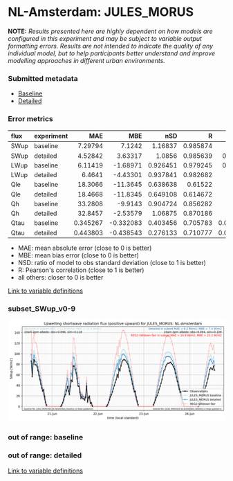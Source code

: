 # NL-Amsterdam: JULES_MORUS

**NOTE:** *Results presented here are highly dependent on how models are configured in this experiment and may be subject to variable output formatting errors. Results are not intended to indicate the quality of any individual model, but to help participants better understand and improve modelling approaches in different urban environments.*

### Submitted metadata

- [Baseline](JULES_MORUS_NL-Amsterdam_baseline_attrs.md)
- [Detailed](JULES_MORUS_NL-Amsterdam_detailed_attrs.md)

### Error metrics

| flux   | experiment   |       MAE |        MBE |      nSD |        R |       5th |     95th |      RMSE |    cRMSE |      AMBE |     1-nSD |       1-R |   nSkewness |   nKurtosis |   Overlap |
|:-------|:-------------|----------:|-----------:|---------:|---------:|----------:|---------:|----------:|---------:|----------:|----------:|----------:|------------:|------------:|----------:|
| SWup   | baseline     |  7.29794  |   7.1242   | 1.16837  | 0.985874 | 1.02962   | 14.3697  |  9.4202   | 0.247701 |  7.1242   | 0.168366  | 0.0141261 |   0.0714547 | 0.0443822   | 0.0978251 |
| SWup   | detailed     |  4.52842  |   3.63317  | 1.0856   | 0.985639 | 0.648997  |  7.41012 |  6.08602  | 0.196231 |  3.63317  | 0.0855974 | 0.0143606 |   0.023853  | 0.000837461 | 0.0810134 |
| LWup   | baseline     |  6.11419  |  -1.68971  | 0.926451 | 0.979245 | 0.932644  | 12.2106  |  8.35225  | 0.209444 |  1.68971  | 0.07355   | 0.0207552 |   0.484751  | 1.08402     | 0.0759609 |
| LWup   | detailed     |  6.4641   |  -4.43301  | 0.937841 | 0.982682 | 5.99759   | 13.5455  |  8.66534  | 0.19065  |  4.43301  | 0.0621596 | 0.0173184 |   0.472501  | 1.00608     | 0.0683496 |
| Qle    | baseline     | 18.3066   | -11.3645   | 0.638638 | 0.61522  | 2.32189   | 34.575   | 29.9314   | 0.788703 | 11.3645   | 0.361363  | 0.38478   |   0.182013  | 0.431562    | 0.197279  |
| Qle    | detailed     | 18.4668   | -11.8345   | 0.649108 | 0.614672 | 2.73217   | 34.4896  | 30.1398   | 0.789534 | 11.8345   | 0.350892  | 0.385328  |   0.258986  | 0.347321    | 0.20885   |
| Qh     | baseline     | 33.2808   |  -9.9143   | 0.904724 | 0.856282 | 5.36938   | 13.3805  | 49.3463   | 0.518776 |  9.9143   | 0.0952764 | 0.143718  |   0.680232  | 0.595833    | 0.103413  |
| Qh     | detailed     | 32.8457   |  -2.53579  | 1.06875  | 0.870186 | 6.67845   | 29.8137  | 49.5653   | 0.531228 |  2.53579  | 0.0687482 | 0.129814  |   0.724002  | 0.641092    | 0.168521  |
| Qtau   | baseline     |  0.345267 |  -0.332083 | 0.403456 | 0.705783 | 0.0271259 |  1.03993 |  0.573398 | 0.770241 |  0.332083 | 0.596544  | 0.294217  |   0.291975  | 0.654177    | 0.278393  |
| Qtau   | detailed     |  0.443803 |  -0.438543 | 0.276133 | 0.710777 | 0.0478261 |  1.2997  |  0.666434 | 0.826868 |  0.438543 | 0.723866  | 0.289223  |   0.304349  | 0.669794    | 0.416268  |

 - MAE: mean absolute error (close to 0 is better)
 - MBE: mean bias error (close to 0 is better)
 - NSD: ratio of model to obs standard deviation (close to 1 is better)
 - R: Pearson's correlation (close to 1 is better)
 - all others: closer to 0 is better

[Link to variable definitions](../modelattrs/variable_definitions.md)

### <a name="subset_swup_v0-9"></a>subset_SWup_v0-9
[![JULES_MORUS_NL-Amsterdam_subset_SWup_v0-9.png](JULES_MORUS_NL-Amsterdam_subset_SWup_v0-9.png)](JULES_MORUS_NL-Amsterdam_subset_SWup_v0-9.png)

### out of range: baseline


### out of range: detailed



[Link to variable definitions](../modelattrs/variable_definitions.md)

